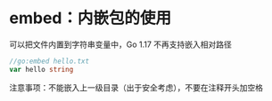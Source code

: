 # embed：内嵌包的使用
可以把文件内置到字符串变量中，Go 1.17 不再支持嵌入相对路径



```Go
//go:embed hello.txt
var hello string
```


注意事项：不能嵌入上一级目录（出于安全考虑），不要在注释开头加空格
